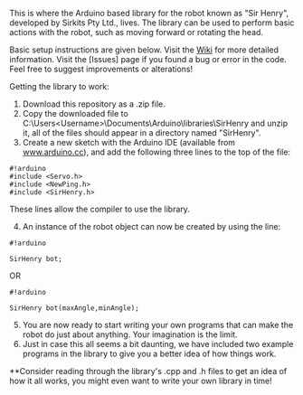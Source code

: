 
This is where the Arduino based library for the robot known as "Sir Henry", developed by Sirkits Pty Ltd., lives. The library can be used to perform basic actions with the robot, such as moving forward or rotating the head.

Basic setup instructions are given below.
Visit the [Wiki](https://github.com/SirkitsDev/SirHenry/wiki) for more detailed information.
Visit the [Issues] page if you found a bug or error in the code. Feel free to suggest improvements or alterations!

Getting the library to work:

1. Download this repository as a .zip file.
2. Copy the downloaded file to C:\Users\<Username>\Documents\Arduino\libraries\SirHenry and unzip it, all of the files should appear in a directory named "SirHenry".
3. Create a new sketch with the Arduino IDE (available from www.arduino.cc), and add the following three lines to the top of the file:


```
#!arduino
#include <Servo.h>
#include <NewPing.h>
#include <SirHenry.h>
```

These lines allow the compiler to use the library.

4. An instance of the robot object can now be created by using the line:

```
#!arduino

SirHenry bot;
```
OR
```
#!arduino

SirHenry bot(maxAngle,minAngle);
```

5. You are now ready to start writing your own programs that can make the robot do just about anything. Your imagination is the limit.
6. Just in case this all seems a bit daunting, we have included two example programs in the library to give you a better idea of how things work.

**Consider reading through the library's .cpp and .h files to get an idea of how it all works, you might even want to write your own library in time!
